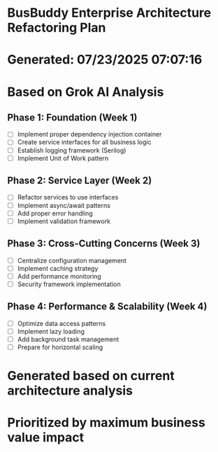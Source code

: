 # BusBuddy Enterprise Architecture Refactoring Plan

# Generated: 07/23/2025 07:07:16

# Based on Grok AI Analysis

## Phase 1: Foundation (Week 1)

- [ ] Implement proper dependency injection container
- [ ] Create service interfaces for all business logic
- [ ] Establish logging framework (Serilog)
- [ ] Implement Unit of Work pattern

## Phase 2: Service Layer (Week 2)

- [ ] Refactor services to use interfaces
- [ ] Implement async/await patterns
- [ ] Add proper error handling
- [ ] Implement validation framework

## Phase 3: Cross-Cutting Concerns (Week 3)

- [ ] Centralize configuration management
- [ ] Implement caching strategy
- [ ] Add performance monitoring
- [ ] Security framework implementation

## Phase 4: Performance & Scalability (Week 4)

- [ ] Optimize data access patterns
- [ ] Implement lazy loading
- [ ] Add background task management
- [ ] Prepare for horizontal scaling

# Generated based on current architecture analysis

# Prioritized by maximum business value impact
